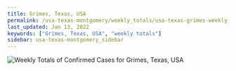 ```yaml
---
title: Grimes, Texas, USA
permalink: /usa-texas-montgomery/weekly_totals/usa-texas-grimes-weekly_totals.html
last_updated: Jan 13, 2022
keywords: ["Grimes, Texas, USA", "weekly totals"]
sidebar: usa-texas-montgomery_sidebar
---
```


![Weekly Totals of Confirmed Cases for Grimes, Texas, USA](/covid_tracker/images/graphs/usa-texas-grimes-weekly_totals_graph.png)
